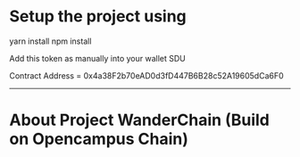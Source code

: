 # Setup the project using 

yarn install 
npm install

Add this token as manually into your wallet SDU

Contract Address = 0x4a38F2b70eAD0d3fD447B6B28c52A19605dCa6F0

------------

# About Project WanderChain (Build on Opencampus Chain)
